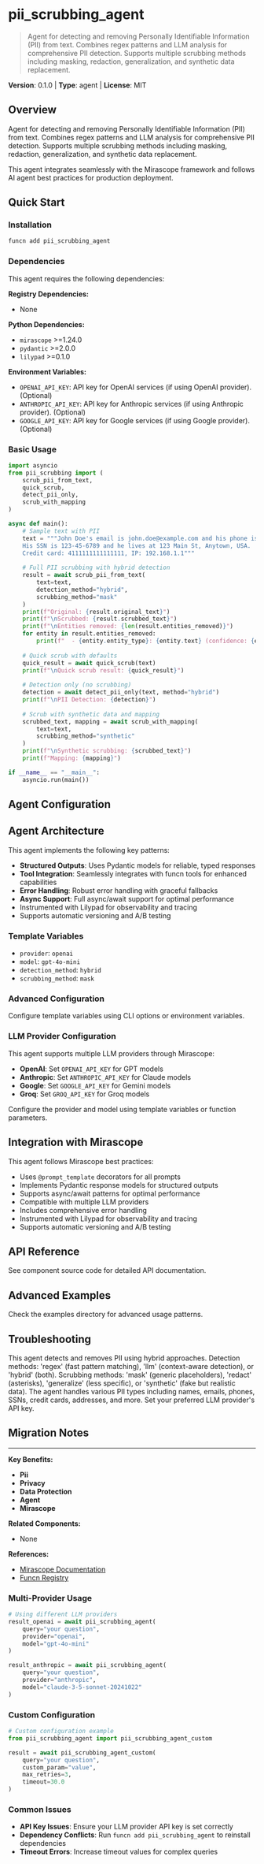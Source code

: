 # pii_scrubbing_agent
> Agent for detecting and removing Personally Identifiable Information (PII) from text. Combines regex patterns and LLM analysis for comprehensive PII detection. Supports multiple scrubbing methods including masking, redaction, generalization, and synthetic data replacement.

**Version**: 0.1.0 | **Type**: agent | **License**: MIT

## Overview

Agent for detecting and removing Personally Identifiable Information (PII) from text. Combines regex patterns and LLM analysis for comprehensive PII detection. Supports multiple scrubbing methods including masking, redaction, generalization, and synthetic data replacement.

This agent integrates seamlessly with the Mirascope framework and follows AI agent best practices for production deployment.

## Quick Start

### Installation

```bash
funcn add pii_scrubbing_agent
```

### Dependencies

This agent requires the following dependencies:

**Registry Dependencies:**

- None

**Python Dependencies:**

- `mirascope` >=1.24.0
- `pydantic` >=2.0.0
- `lilypad` >=0.1.0

**Environment Variables:**

- `OPENAI_API_KEY`: API key for OpenAI services (if using OpenAI provider). (Optional)
- `ANTHROPIC_API_KEY`: API key for Anthropic services (if using Anthropic provider). (Optional)
- `GOOGLE_API_KEY`: API key for Google services (if using Google provider). (Optional)

### Basic Usage

```python
import asyncio
from pii_scrubbing import (
    scrub_pii_from_text,
    quick_scrub,
    detect_pii_only,
    scrub_with_mapping
)

async def main():
    # Sample text with PII
    text = """John Doe's email is john.doe@example.com and his phone is 555-123-4567.
    His SSN is 123-45-6789 and he lives at 123 Main St, Anytown, USA.
    Credit card: 4111111111111111, IP: 192.168.1.1"""
    
    # Full PII scrubbing with hybrid detection
    result = await scrub_pii_from_text(
        text=text,
        detection_method="hybrid",
        scrubbing_method="mask"
    )
    print(f"Original: {result.original_text}")
    print(f"\nScrubbed: {result.scrubbed_text}")
    print(f"\nEntities removed: {len(result.entities_removed)}")
    for entity in result.entities_removed:
        print(f"  - {entity.entity_type}: {entity.text} (confidence: {entity.confidence})")
    
    # Quick scrub with defaults
    quick_result = await quick_scrub(text)
    print(f"\nQuick scrub result: {quick_result}")
    
    # Detection only (no scrubbing)
    detection = await detect_pii_only(text, method="hybrid")
    print(f"\nPII Detection: {detection}")
    
    # Scrub with synthetic data and mapping
    scrubbed_text, mapping = await scrub_with_mapping(
        text=text,
        scrubbing_method="synthetic"
    )
    print(f"\nSynthetic scrubbing: {scrubbed_text}")
    print(f"Mapping: {mapping}")

if __name__ == "__main__":
    asyncio.run(main())
```

## Agent Configuration

## Agent Architecture

This agent implements the following key patterns:

- **Structured Outputs**: Uses Pydantic models for reliable, typed responses
- **Tool Integration**: Seamlessly integrates with funcn tools for enhanced capabilities
- **Error Handling**: Robust error handling with graceful fallbacks
- **Async Support**: Full async/await support for optimal performance
- Instrumented with Lilypad for observability and tracing
- Supports automatic versioning and A/B testing

### Template Variables

- `provider`: `openai`
- `model`: `gpt-4o-mini`
- `detection_method`: `hybrid`
- `scrubbing_method`: `mask`

### Advanced Configuration

Configure template variables using CLI options or environment variables.

### LLM Provider Configuration

This agent supports multiple LLM providers through Mirascope:

- **OpenAI**: Set `OPENAI_API_KEY` for GPT models
- **Anthropic**: Set `ANTHROPIC_API_KEY` for Claude models
- **Google**: Set `GOOGLE_API_KEY` for Gemini models
- **Groq**: Set `GROQ_API_KEY` for Groq models

Configure the provider and model using template variables or function parameters.

## Integration with Mirascope

This agent follows Mirascope best practices:

- Uses `@prompt_template` decorators for all prompts
- Implements Pydantic response models for structured outputs
- Supports async/await patterns for optimal performance
- Compatible with multiple LLM providers
- Includes comprehensive error handling
- Instrumented with Lilypad for observability and tracing
- Supports automatic versioning and A/B testing

## API Reference

See component source code for detailed API documentation.

## Advanced Examples

Check the examples directory for advanced usage patterns.

## Troubleshooting

This agent detects and removes PII using hybrid approaches. Detection methods: 'regex' (fast pattern matching), 'llm' (context-aware detection), or 'hybrid' (both). Scrubbing methods: 'mask' (generic placeholders), 'redact' (asterisks), 'generalize' (less specific), or 'synthetic' (fake but realistic data). The agent handles various PII types including names, emails, phones, SSNs, credit cards, addresses, and more. Set your preferred LLM provider's API key.

## Migration Notes

---

**Key Benefits:**

- **Pii**
- **Privacy**
- **Data Protection**
- **Agent**
- **Mirascope**

**Related Components:**

- None

**References:**

- [Mirascope Documentation](https://mirascope.com)
- [Funcn Registry](https://github.com/funcn-ai/funcn)

### Multi-Provider Usage

```python
# Using different LLM providers
result_openai = await pii_scrubbing_agent(
    query="your question",
    provider="openai",
    model="gpt-4o-mini"
)

result_anthropic = await pii_scrubbing_agent(
    query="your question",
    provider="anthropic",
    model="claude-3-5-sonnet-20241022"
)
```

### Custom Configuration

```python
# Custom configuration example
from pii_scrubbing_agent import pii_scrubbing_agent_custom

result = await pii_scrubbing_agent_custom(
    query="your question",
    custom_param="value",
    max_retries=3,
    timeout=30.0
)
```

### Common Issues

- **API Key Issues**: Ensure your LLM provider API key is set correctly
- **Dependency Conflicts**: Run `funcn add pii_scrubbing_agent` to reinstall dependencies
- **Timeout Errors**: Increase timeout values for complex queries
